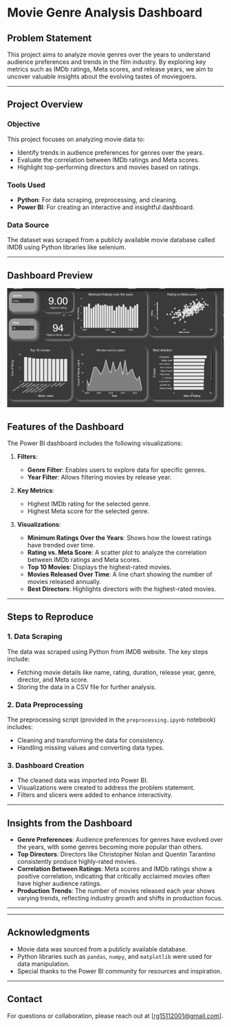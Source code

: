 # Movie Genre Analysis Dashboard

## Problem Statement

This project aims to analyze movie genres over the years to understand audience preferences and trends in the film industry. By exploring key metrics such as IMDb ratings, Meta scores, and release years, we aim to uncover valuable insights about the evolving tastes of moviegoers.

---

## Project Overview

### Objective

This project focuses on analyzing movie data to:

- Identify trends in audience preferences for genres over the years.
- Evaluate the correlation between IMDb ratings and Meta scores.
- Highlight top-performing directors and movies based on ratings.

### Tools Used

- **Python**: For data scraping, preprocessing, and cleaning.
- **Power BI**: For creating an interactive and insightful dashboard.

### Data Source

The dataset was scraped from a publicly available movie database called IMDB using Python libraries like selenium.

---

## Dashboard Preview
![Dashboard Overview](Dashboard.png)

## Features of the Dashboard

The Power BI dashboard includes the following visualizations:

1. **Filters**:

   - **Genre Filter**: Enables users to explore data for specific genres.
   - **Year Filter**: Allows filtering movies by release year.

2. **Key Metrics**:

   - Highest IMDb rating for the selected genre.
   - Highest Meta score for the selected genre.

3. **Visualizations**:

   - **Minimum Ratings Over the Years**: Shows how the lowest ratings have trended over time.
   - **Rating vs. Meta Score**: A scatter plot to analyze the correlation between IMDb ratings and Meta scores.
   - **Top 10 Movies**: Displays the highest-rated movies.
   - **Movies Released Over Time**: A line chart showing the number of movies released annually.
   - **Best Directors**: Highlights directors with the highest-rated movies.

---

## Steps to Reproduce

### 1. Data Scraping

The data was scraped using Python from IMDB website. The key steps include:

- Fetching movie details like name, rating, duration, release year, genre, director, and Meta score.
- Storing the data in a CSV file for further analysis.

### 2. Data Preprocessing

The preprocessing script (provided in the `preprocessing.ipynb` notebook) includes:

- Cleaning and transforming the data for consistency.
- Handling missing values and converting data types.

### 3. Dashboard Creation

- The cleaned data was imported into Power BI.
- Visualizations were created to address the problem statement.
- Filters and slicers were added to enhance interactivity.

---

## Insights from the Dashboard

- **Genre Preferences**: Audience preferences for genres have evolved over the years, with some genres becoming more popular than others.
- **Top Directors**: Directors like Christopher Nolan and Quentin Tarantino consistently produce highly-rated movies.
- **Correlation Between Ratings**: Meta scores and IMDb ratings show a positive correlation, indicating that critically acclaimed movies often have higher audience ratings.
- **Production Trends**: The number of movies released each year shows varying trends, reflecting industry growth and shifts in production focus.

---
---

## Acknowledgments

- Movie data was sourced from a publicly available database.
- Python libraries such as `pandas`, `numpy`, and `matplotlib` were used for data manipulation.
- Special thanks to the Power BI community for resources and inspiration.

---

## Contact

For questions or collaboration, please reach out at [rg15112001@gmail.com].



